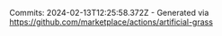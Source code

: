 Commits: 2024-02-13T12:25:58.372Z - Generated via https://github.com/marketplace/actions/artificial-grass
<br>
